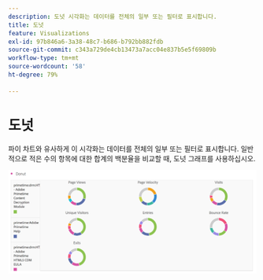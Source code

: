 ```yaml
---
description: 도넛 시각화는 데이터를 전체의 일부 또는 필터로 표시합니다.
title: 도넛
feature: Visualizations
exl-id: 97b846a6-3a38-48c7-b686-b792bb882fdb
source-git-commit: c343a729de4cb13473a7acc04e837b5e5f69809b
workflow-type: tm+mt
source-wordcount: '58'
ht-degree: 79%

---
```


# 도넛

파이 차트와 유사하게 이 시각화는 데이터를 전체의 일부 또는 필터로 표시합니다. 일반적으로 적은 수의 항목에 대한 합계의 백분율을 비교할 때, 도넛 그래프를 사용하십시오.

![데이터를 전체의 일부 또는 필터로 표시하는 도넛 차트.](assets/donut.png)
